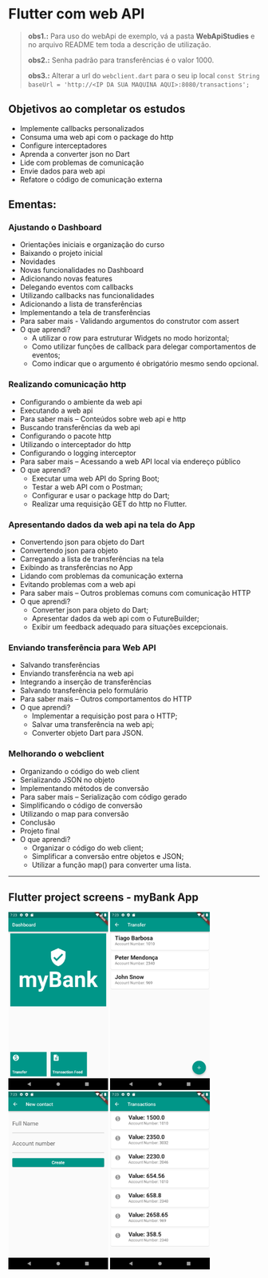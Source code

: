# Flutter com web API

> **obs1.:** Para uso do webApi de exemplo, vá a pasta **WebApiStudies** e no arquivo README tem toda a descrição de utilização.
> 
> **obs2.:** Senha padrão para transferências é o valor 1000. 
> 
> **obs3.:** Alterar a url do `webclient.dart` para o seu ip local `const String baseUrl = 'http://<IP DA SUA MAQUINA AQUI>:8080/transactions';`

## Objetivos ao completar os estudos
- Implemente callbacks personalizados
- Consuma uma web api com o package do http
- Configure interceptadores
- Aprenda a converter json no Dart
- Lide com problemas de comunicação
- Envie dados para web api
- Refatore o código de comunicação externa

## Ementas:

### Ajustando o Dashboard
- Orientações iniciais e organização do curso
- Baixando o projeto inicial
- Novidades
- Novas funcionalidades no Dashboard
- Adicionando novas features
- Delegando eventos com callbacks
- Utilizando callbacks nas funcionalidades
- Adicionando a lista de transferências
- Implementando a tela de transferências
- Para saber mais - Validando argumentos do construtor com assert
- O que aprendi?
    - A utilizar o row para estruturar Widgets no modo horizontal;
    - Como utilizar funções de callback para delegar comportamentos de eventos;
    - Como indicar que o argumento é obrigatório mesmo sendo opcional.

### Realizando comunicação http
- Configurando o ambiente da web api
- Executando a web api
- Para saber mais – Conteúdos sobre web api e http
- Buscando transferências da web api
- Configurando o pacote http
- Utilizando o interceptador do http
- Configurando o logging interceptor
- Para saber mais – Acessando a web API local via endereço público
- O que aprendi?
    - Executar uma web API do Spring Boot;
    - Testar a web API com o Postman;
    - Configurar e usar o package http do Dart;
    - Realizar uma requisição GET do http no Flutter.

### Apresentando dados da web api na tela do App
- Convertendo json para objeto do Dart
- Convertendo json para objeto
- Carregando a lista de transferências na tela
- Exibindo as transferências no App
- Lidando com problemas da comunicação externa
- Evitando problemas com a web api
- Para saber mais – Outros problemas comuns com comunicação HTTP
- O que aprendi?
    - Converter json para objeto do Dart;
    - Apresentar dados da web api com o FutureBuilder;
    - Exibir um feedback adequado para situações excepcionais.

### Enviando transferência para Web API
- Salvando transferências
- Enviando transferência na web api
- Integrando a inserção de transferências
- Salvando transferência pelo formulário
- Para saber mais – Outros comportamentos do HTTP
- O que aprendi?
    - Implementar a requisição post para o HTTP;
    - Salvar uma transferência na web api;
    - Converter objeto Dart para JSON.

### Melhorando o webclient
- Organizando o código do web client
- Serializando JSON no objeto
- Implementando métodos de conversão
- Para saber mais – Serialização com código gerado
- Simplificando o código de conversão
- Utilizando o map para conversão
- Conclusão
- Projeto final
- O que aprendi?
    - Organizar o código do web client;
    - Simplificar a conversão entre objetos e JSON;
    - Utilizar a função map() para converter uma lista.

***

## Flutter project screens - myBank App
<p float="left">
<img src="assets/img/screen01.png" width="200">
<img src="assets/img/screen02.png" width="200">
<img src="assets/img/screen03.png" width="200">
<img src="assets/img/screen04.png" width="200">
</p>
